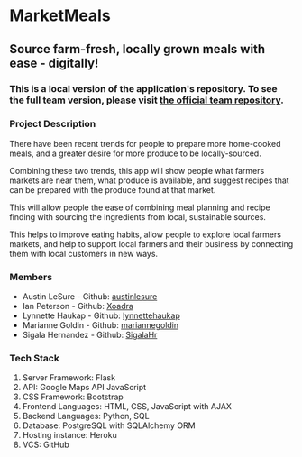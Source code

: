 # MarketMeals
## Source farm-fresh, locally grown meals with ease - digitally!

### This is a local version of the application's repository.  To see the full team version, please visit [the official team repository](https://github.com/austinlesure/market-meals).

### Project Description
There have been recent trends for people to prepare more home-cooked meals, and a greater desire for more produce to be locally-sourced. 

Combining these two trends, this app will show people what farmers markets are near them, what produce is available, and suggest recipes that can be prepared with the produce found at that market. 

This will allow people the ease of combining meal planning and recipe finding with sourcing the ingredients from local, sustainable sources. 

This helps to improve eating habits, allow people to explore local farmers markets, and help to support local farmers and their business by connecting them with local customers in new ways.

### Members
* Austin	LeSure - Github: [austinlesure](https://github.com/austinlesure)
* Ian Peterson - Github: [Xoadra](https://github.com/Xoadra)
* Lynnette	Haukap - Github: [lynnettehaukap](https://github.com/lynnettehaukap)
* Marianne	Goldin - Github: [mariannegoldin](https://github.com/mariannegoldin)
* Sigala	Hernandez - Github: [SigalaHr](https://github.com/SigalaHr)

### Tech Stack
1. Server Framework: Flask
2. API: Google Maps API JavaScript
3. CSS Framework: Bootstrap
4. Frontend Languages: HTML, CSS, JavaScript with AJAX
5. Backend Languages: Python, SQL
6. Database: PostgreSQL with SQLAlchemy ORM
7. Hosting instance: Heroku
8. VCS: GitHub
